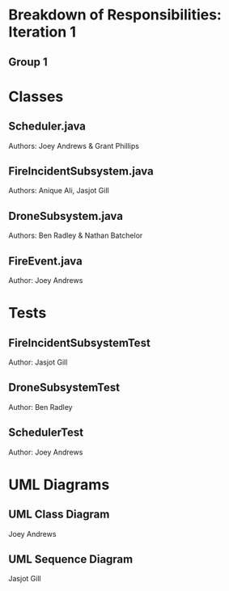 # Breakdown of Responsibilities: Iteration 1
## Group 1


# Classes
## Scheduler.java
Authors: Joey Andrews & Grant Phillips
## FireIncidentSubsystem.java
Authors: Anique Ali, Jasjot Gill
## DroneSubsystem.java
Authors: Ben Radley & Nathan Batchelor
## FireEvent.java
Author: Joey Andrews

# Tests 
## FireIncidentSubsystemTest
Author: Jasjot Gill
## DroneSubsystemTest
Author: Ben Radley
## SchedulerTest
Author: Joey Andrews

# UML Diagrams
## UML Class Diagram
Joey Andrews
## UML Sequence Diagram
Jasjot Gill
